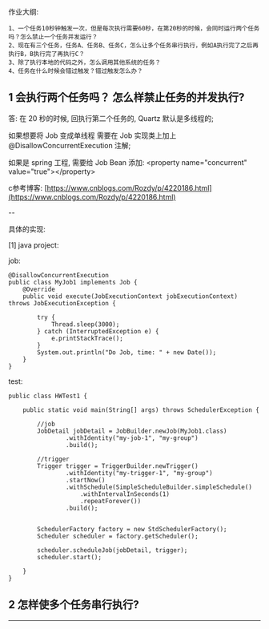 作业大纲:

```
1、一个任务10秒钟触发一次，但是每次执行需要60秒，在第20秒的时候，会同时运行两个任务吗？怎么禁止一个任务并发运行？
2、现在有三个任务，任务A、任务B、任务C，怎么让多个任务串行执行，例如A执行完了之后再执行B，B执行完了再执行C？
3、除了执行本地的代码之外，怎么调用其他系统的任务？
4、任务在什么时候会错过触发？错过触发怎么办？
```

## 1 会执行两个任务吗？ 怎么样禁止任务的并发执行?

答:  在 20 秒的时候, 回执行第二个任务的, Quartz 默认是多线程的;

如果想要将 Job 变成单线程 需要在 Job 实现类上加上 @DisallowConcurrentExecution 注解;

如果是 spring 工程, 需要给 Job Bean 添加: &lt;property name="concurrent" value="true"&gt;&lt;/property&gt;

c参考博客: [https://www.cnblogs.com/Rozdy/p/4220186.html](https://www.cnblogs.com/Rozdy/p/4220186.html)

--

具体的实现:

\[1\] java project:

job:

```
@DisallowConcurrentExecution
public class MyJob1 implements Job {
    @Override
    public void execute(JobExecutionContext jobExecutionContext) throws JobExecutionException {

        try {
            Thread.sleep(3000);
        } catch (InterruptedException e) {
            e.printStackTrace();
        }
        System.out.println("Do Job, time: " + new Date());
    }
}
```

test:

```
public class HWTest1 {

    public static void main(String[] args) throws SchedulerException {

        //job
        JobDetail jobDetail = JobBuilder.newJob(MyJob1.class)
                .withIdentity("my-job-1", "my-group")
                .build();

        //trigger
        Trigger trigger = TriggerBuilder.newTrigger()
                .withIdentity("my-trigger-1", "my-group")
                .startNow()
                .withSchedule(SimpleScheduleBuilder.simpleSchedule()
                    .withIntervalInSeconds(1)
                    .repeatForever())
                .build();


        SchedulerFactory factory = new StdSchedulerFactory();
        Scheduler scheduler = factory.getScheduler();

        scheduler.scheduleJob(jobDetail, trigger);
        scheduler.start();

    }
}
```



## 2 怎样使多个任务串行执行?

---



